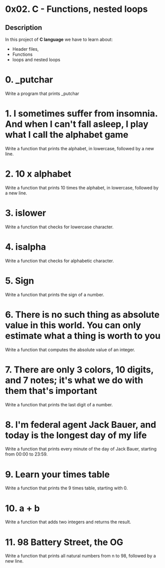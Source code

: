 0x02. C - Functions, nested loops
=======

Description
-----------
In this project of **C language** we have to learn about:
- Header files,
- Functions
- loops and nested loops

# 0. _putchar
Write a program that prints _putchar

# 1. I sometimes suffer from insomnia. And when I can't fall asleep, I play what I call the alphabet game
Write a function that prints the alphabet, in lowercase, followed by a new line.

# 2. 10 x alphabet
Write a function that prints 10 times the alphabet, in lowercase, followed by a new line.

# 3. islower
Write a function that checks for lowercase character.

# 4. isalpha
Write a function that checks for alphabetic character.

# 5. Sign
Write a function that prints the sign of a number.

# 6. There is no such thing as absolute value in this world. You can only estimate what a thing is worth to you
Write a function that computes the absolute value of an integer.

# 7. There are only 3 colors, 10 digits, and 7 notes; it's what we do with them that's important
Write a function that prints the last digit of a number.

# 8. I'm federal agent Jack Bauer, and today is the longest day of my life
Write a function that prints every minute of the day of Jack Bauer, starting from 00:00 to 23:59.

# 9. Learn your times table
Write a function that prints the 9 times table, starting with 0.

# 10. a + b
Write a function that adds two integers and returns the result.

# 11. 98 Battery Street, the OG
Write a function that prints all natural numbers from n to 98, followed by a new line.

